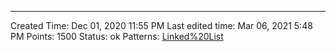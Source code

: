 ---
Created Time: Dec 01, 2020 11:55 PM
Last edited time: Mar 06, 2021 5:48 PM
Points: 1500
Status: ok
Patterns: [Linked%20List](Linked%20List.md)